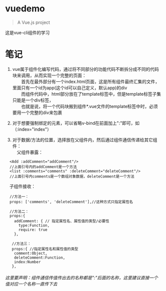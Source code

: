 # vuedemo

> A Vue.js project

这是vue-cli组件的学习

# 笔记

1. vue属于组件化编写代码，通过将不同部分的功能代码不断拆分成不同的代码块来调用，从而实现一个完整的页面：  
&emsp;&emsp;首先在最外部分有一个index.html页面，这是所有组件最终汇集的文件，里面只有一个id为app(这个id可以自己定义，默认app)的div  
&emsp;&emsp;而组件代码中，html部分放在了template标签中，但是template标签子集只能是一个div标签，  
&emsp;&emsp;也就是说，将一个代码块搬到组件*.vue文件的template标签中时，必须要用一个完整的div来包裹

2. 对于想要强制绑定的元素，可以省略v-bind在前面加上":"即可，如（:index="index"）  

3. 对于数据/方法的位置，选择放在父组件内，然后通过组件通信传递给其它组件：  
&emsp;父组件暴露：  
```
  <Add :addComment="addComment"/>
  //上面引号内的addComment是一个方法
  <list :comments="comments" :deleteComment="deleteComment"/>
  //上面引号内comments是一个数组对象数据，deleteComment是一个方法
```
&emsp;子组件接收：  
```
  //方法一：
  props: ['comments', 'deleteComment'],//这种方式只指定属性名
  
  //方法二：
  props:{
    addComment: { // 指定属性名、属性值的类型/必要性
      type:Function,
      require: true
    },
    
   //方法三：
   props:{ //指定属性名和属性值的类型
    comment:Object,
    deleteComment:Function,
    index:Number
   },
```
###### 这里要声明：组件通信传值传出去的名称都是":"后面的名称，这里建议直接一个值对应一个名称一直传下去

          
